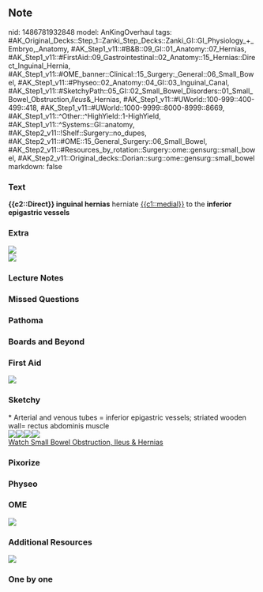 ## Note
nid: 1486781932848
model: AnKingOverhaul
tags: #AK_Original_Decks::Step_1::Zanki_Step_Decks::Zanki_GI::GI_Physiology_+_Embryo,_Anatomy, #AK_Step1_v11::#B&B::09_GI::01_Anatomy::07_Hernias, #AK_Step1_v11::#FirstAid::09_Gastrointestinal::02_Anatomy::15_Hernias::Direct_Inguinal_Hernia, #AK_Step1_v11::#OME_banner::Clinical::15_Surgery:_General::06_Small_Bowel, #AK_Step1_v11::#Physeo::02_Anatomy::04_GI::03_Inguinal_Canal, #AK_Step1_v11::#SketchyPath::05_GI::02_Small_Bowel_Disorders::01_Small_Bowel_Obstruction,_Ileus_&_Hernias, #AK_Step1_v11::#UWorld::100-999::400-499::418, #AK_Step1_v11::#UWorld::1000-9999::8000-8999::8669, #AK_Step1_v11::^Other::^HighYield::1-HighYield, #AK_Step1_v11::^Systems::GI::anatomy, #AK_Step2_v11::!Shelf::Surgery::no_dupes, #AK_Step2_v11::#OME::15_General_Surgery::06_Small_Bowel, #AK_Step2_v11::#Resources_by_rotation::Surgery::ome::gensurg::small_bowel, #AK_Step2_v11::Original_decks::Dorian::surg::ome::gensurg::small_bowel
markdown: false

### Text
<div>
  <div>
    <b>{{c2::Direct}} inguinal hernias</b> herniate
    <u>{{c1::medial}}</u> to the <b>inferior epigastric vessels</b>
  </div>
</div>

### Extra
<img src="paste-485666311897212.jpg">
<div><img src="paste-485692081701064.jpg"></div>

### Lecture Notes


### Missed Questions


### Pathoma


### Boards and Beyond


### First Aid
<img src="tmplIBeFf.png">

### Sketchy
<div>
  * Arterial and venous tubes = inferior epigastric vessels;
  striated wooden wall= rectus abdominis muscle
</div>
<div><img src=
"Screen%20Shot%202020-01-10%20at%201.45.49%20PM.JPG"><img src=
"Screen%20Shot%202020-01-08%20at%208.06.45%20AM.JPG"><img src=
"Zoverall%20picture%20(42)_1566160514431.JPG"><img src=
"inguinal%20hernia%20inferior%20border%20of%20hasselbach%20triangle_1566160514431.jpg"></div><a href="https://dashboard.sketchy.com/study/medical/courses/medical-pathophysiology/units/medical-pathophysiology-gi/videos/medical-pathophysiology-gi-small-bowel-disorders-small-bowel-obstruction-ileus-and-hernias?utm_source=anki&utm_medium=partnership&utm_campaign=february_update&utm_content=medical">Watch
Small Bowel Obstruction, Ileus & Hernias</a>

### Pixorize


### Physeo


### OME
<div class="ome-widget">
  <a href=
  "https://onlinemeded.org/spa/surgery-general/small-bowel/acquire?ref=anki">
  <img src="_OME_AnkiFlashcards_Lesson_1.png"></a>
</div>

### Additional Resources
<img class="resizer" src="paste-20100446945281_1509457489342.jpg"
style="">

### One by one

